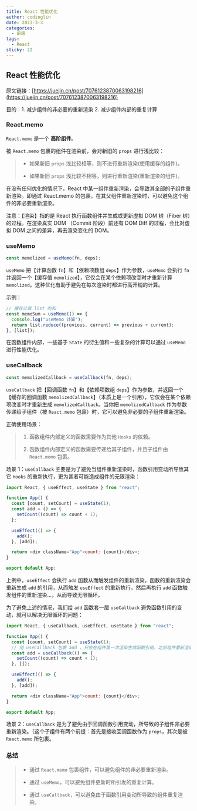 ```yaml
---
title: React 性能优化
author: codinglin
date: 2023-3-3
categories:
  - 前端
tags:
  - React
sticky: 22
---
```


## React 性能优化

原文链接：[https://juejin.cn/post/7076123870063198216](https://juejin.cn/post/7076123870063198216)

目的：1. 减少组件的非必要的重新渲染 2. 减少组件内部的重复计算

### React.memo

`React.memo` 是一个 **高阶组件**。

被 `React.memo` 包裹的组件在渲染前，会对新旧的 `props` 进行浅比较：

> - 如果新旧 `props` 浅比较相等，则不进行重新渲染(使用缓存的组件)。
>
> - 如果新旧 `props` 浅比较不相等，则进行重新渲染(重新渲染的组件)。

在没有任何优化的情况下，React 中某一组件重新渲染，会导致其全部的子组件重新渲染。即通过 React.memo 的包裹，在其父组件重新渲染时，可以避免这个组件的非必要重新渲染。

注意：【渲染】指的是 React 执行函数组件并生成或更新虚拟 DOM 树（Fiber 树）的过程。在渲染真实 DOM （Commit 阶段）前还有 DOM Diff 的过程，会比对虚拟 DOM 之间的差异，再去渲染变化的 DOM。

### useMemo

```js
const memolized = useMemo(fn, deps);
```

`useMemo` 把【计算函数 `fn`】和【依赖项数组 `deps`】作为参数，`useMemo` 会执行 `fn` 并返回一个【缓存值 `memolized`】，它仅会在某个依赖项改变时才重新计算 `memolized`。这种优化有助于避免在每次渲染时都进行高开销的计算。

示例：

```js
// 缓存计算 list 的和
const memoSum = useMemo(() => {
  console.log("useMemo 计算");
  return list.reduce((previous, current) => previous + current);
}, [list]);
```

在函数组件内部，一些基于 `State` 的衍生值和一些复杂的计算可以通过 `useMemo` 进行性能优化。

### useCallback

```js
const memolizedCallback = useCallback(fn, deps);
```

`useCallback` 把【回调函数 `fn`】和【依赖项数组 `deps`】作为参数，并返回一个【缓存的回调函数 `memolizedCallback`】（本质上是一个引用），它仅会在某个依赖项改变时才重新生成 `memolizedCallback`。当你把 `memolizedCallback` 作为参数传递给子组件（被 `React.memo` 包裹）时，它可以避免非必要的子组件重新渲染。

正确使用场景：

> 1. 函数组件内部定义的函数需要作为其他 `Hooks` 的依赖。
>
> 2. 函数组件内部定义的函数需要传递给其子组件，并且子组件由 `React.memo` 包裹。

场景 1：`useCallback` 主要是为了避免当组件重新渲染时，函数引用变动所导致其它 `Hooks` 的重新执行，更为甚者可能造成组件的无限渲染：

```js
import React, { useEffect, useState } from "react";

function App() {
  const [count, setCount] = useState(1);
  const add = () => {
    setCount((count) => count + 1);
  };

  useEffect(() => {
    add();
  }, [add]);

  return <div className="App">count: {count}</div>;
}

export default App;
```

上例中，`useEffect` 会执行 `add` 函数从而触发组件的重新渲染，函数的重新渲染会重新生成 `add` 的引用，从而触发 `useEffect` 的重新执行，然后再执行 `add` 函数触发组件的重新渲染...，从而导致无限循环。

为了避免上述的情况，我们给 `add` 函数套一层 `useCallback` 避免函数引用的变动，就可以解决无限循环的问题：

```js
import React, { useCallback, useEffect, useState } from "react";

function App() {
  const [count, setCount] = useState(1);
  // 用 useCallback 包裹 add ，只会在组件第一次渲染生成函数引用，之后组件重新渲染时，add 会复用第一次生成的引用。
  const add = useCallback(() => {
    setCount((count) => count + 1);
  }, []);

  useEffect(() => {
    add();
  }, [add]);

  return <div className="App">count: {count}</div>;
}

export default App;
```

场景 2：`useCallback` 是为了避免由于回调函数引用变动，所导致的子组件非必要重新渲染。（这个子组件有两个前提：首先是接收回调函数作为 `props`，其次是被 `React.memo` 所包裹。

### 总结

> - 通过 `React.memo` 包裹组件，可以避免组件的非必要重新渲染。
>
> - 通过 `useMemo`，可以避免组件更新时所引发的重复计算。
>
> - 通过 `useCallback`，可以避免由于函数引用变动所导致的组件重复渲染。
